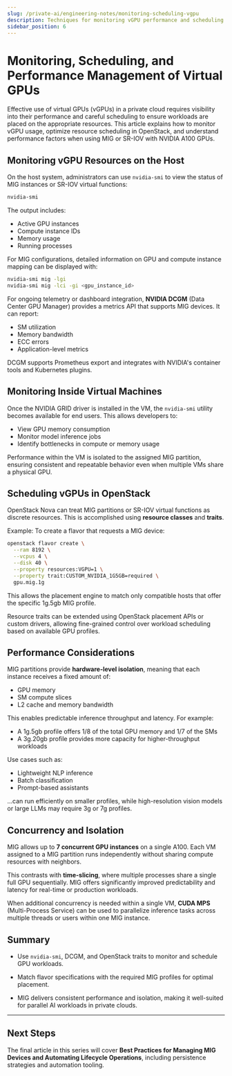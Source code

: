 ```yaml
---
slug: /private-ai/engineering-notes/monitoring-scheduling-vgpu
description: Techniques for monitoring vGPU performance and scheduling GPU-backed workloads in OpenStack using traits and placement rules.
sidebar_position: 6
---
```


# Monitoring, Scheduling, and Performance Management of Virtual GPUs

Effective use of virtual GPUs (vGPUs) in a private cloud requires visibility
into their performance and careful scheduling to ensure workloads are placed on
the appropriate resources. This article explains how to monitor vGPU usage,
optimize resource scheduling in OpenStack, and understand performance factors
when using MIG or SR-IOV with NVIDIA A100 GPUs.

## Monitoring vGPU Resources on the Host

On the host system, administrators can use `nvidia-smi` to view the status of MIG
instances or SR-IOV virtual functions:

```bash
nvidia-smi
```

The output includes:

- Active GPU instances
- Compute instance IDs
- Memory usage
- Running processes

For MIG configurations, detailed information on GPU and compute instance mapping
can be displayed with:

```bash
nvidia-smi mig -lgi
nvidia-smi mig -lci -gi <gpu_instance_id>
```

For ongoing telemetry or dashboard integration, **NVIDIA DCGM** (Data Center
GPU Manager) provides a metrics API that supports MIG devices. It can report:

- SM utilization
- Memory bandwidth
- ECC errors
- Application-level metrics

DCGM supports Prometheus export and integrates with NVIDIA's container tools
and Kubernetes plugins.

## Monitoring Inside Virtual Machines

Once the NVIDIA GRID driver is installed in the VM, the `nvidia-smi` utility
becomes available for end users. This allows developers to:

- View GPU memory consumption
- Monitor model inference jobs
- Identify bottlenecks in compute or memory usage

Performance within the VM is isolated to the assigned MIG partition, ensuring
consistent and repeatable behavior even when multiple VMs share a physical GPU.

## Scheduling vGPUs in OpenStack

OpenStack Nova can treat MIG partitions or SR-IOV virtual functions as
discrete resources. This is accomplished using **resource classes** and **traits**.

Example: To create a flavor that requests a MIG device:

```bash
openstack flavor create \
  --ram 8192 \
  --vcpus 4 \
  --disk 40 \
  --property resources:VGPU=1 \
  --property trait:CUSTOM_NVIDIA_1G5GB=required \
  gpu.mig.1g
```

This allows the placement engine to match only compatible hosts that offer the
specific 1g.5gb MIG profile.

Resource traits can be extended using OpenStack placement APIs or custom drivers,
allowing fine-grained control over workload scheduling based on available GPU profiles.

## Performance Considerations

MIG partitions provide **hardware-level isolation**, meaning that each instance
receives a fixed amount of:

- GPU memory
- SM compute slices
- L2 cache and memory bandwidth

This enables predictable inference throughput and latency. For example:

- A 1g.5gb profile offers 1/8 of the total GPU memory and 1/7 of the SMs
- A 3g.20gb profile provides more capacity for higher-throughput workloads

Use cases such as:

- Lightweight NLP inference
- Batch classification
- Prompt-based assistants

...can run efficiently on smaller profiles, while high-resolution vision models
or large LLMs may require 3g or 7g profiles.

## Concurrency and Isolation

MIG allows up to **7 concurrent GPU instances** on a single A100. Each VM assigned
to a MIG partition runs independently without sharing compute resources with neighbors.

This contrasts with **time-slicing**, where multiple processes share a single full
GPU sequentially. MIG offers significantly improved predictability and latency
for real-time or production workloads.

When additional concurrency is needed within a single VM, **CUDA MPS**
(Multi-Process Service) can be used to parallelize inference tasks across multiple
threads or users within one MIG instance.

## Summary

- Use `nvidia-smi`, DCGM, and OpenStack traits to monitor and schedule GPU workloads.

- Match flavor specifications with the required MIG profiles for optimal placement.

- MIG delivers consistent performance and isolation, making it well-suited for
parallel AI workloads in private clouds.

---

## Next Steps

The final article in this series will cover **Best Practices for Managing MIG
Devices and Automating Lifecycle Operations**, including persistence strategies
and automation tooling.
